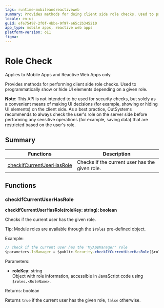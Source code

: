 ```yaml
---
tags: runtime-mobileandreactiveweb
summary: Provides methods for doing client side role checks. Used to programmatically show or hide UI elements depending on a given role.
locale: en-us
guid: efe75497-2f0f-4bbe-9f97-e65c2b345210
app_type: mobile apps, reactive web apps
platform-version: o11
figma:
---
```


# Role Check

<div class="info" markdown="1">

Applies to Mobile Apps and Reactive Web Apps only

</div>

Provides methods for performing client side role checks. Used to programmatically show or hide UI elements depending on a given role.

**Note:** This API is not intended to be used for security checks, but solely as a convenient means of making UI decisions (for example, showing or hiding UI elements) on the client side. As a best practice, OutSystems recommends to always check the user's role on the server side before performing any sensitive operations (for example, saving data) that are restricted based on the user's role.

## Summary

|Functions|Description|
|---|---|
|[checkIfCurrentUserHasRole](rolecheck.md#checkifcurrentuserhasrole)|Checks if the current user has the given role.|

## Functions

### checkIfCurrentUserHasRole

**checkIfCurrentUserHasRole(roleKey: string): boolean**

Checks if the current user has the given role.

Tip: Module roles are available through the `$roles` pre-defined object.

Example:

```javascript
// check if the current user has the 'MyAppManager' role
$parameters.IsManager = $public.Security.checkIfCurrentUserHasRole($roles.MyAppManager);
```

Parameters:

* **roleKey**: string<br/> Object with role information, accessible in JavaScript code using `$roles.<RoleName>`.

Returns: boolean

Returns `true` if the current user has the given role, `false` otherwise.
